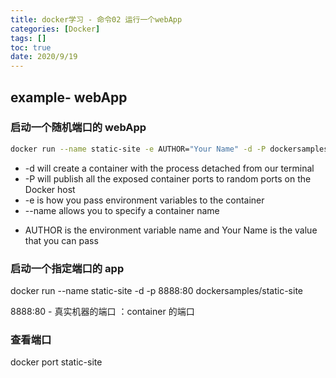 ```yaml
---
title: docker学习 - 命令02 运行一个webApp
categories: [Docker]
tags: []
toc: true
date: 2020/9/19
---
```


## example- webApp

### 启动一个随机端口的 webApp

```bash
docker run --name static-site -e AUTHOR="Your Name" -d -P dockersamples/static-site
```

- -d will create a container with the process detached from our terminal
- -P will publish all the exposed container ports to random ports on the Docker host
- -e is how you pass environment variables to the container
- --name allows you to specify a container name

* AUTHOR is the environment variable name and Your Name is the value that you can pass

### 启动一个指定端口的 app

docker run --name static-site -d -p 8888:80 dockersamples/static-site

8888:80 - 真实机器的端口 ：container 的端口

### 查看端口

docker port static-site
